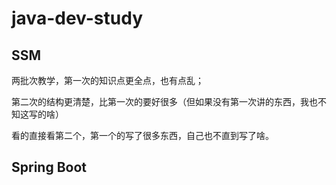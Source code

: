 # java-dev-study

## SSM

两批次教学，第一次的知识点更全点，也有点乱；

第二次的结构更清楚，比第一次的要好很多（但如果没有第一次讲的东西，我也不知这写的啥）

看的直接看第二个，第一个的写了很多东西，自己也不直到写了啥。

## Spring Boot
